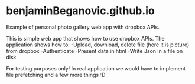 # benjaminBeganovic.github.io
Example of personal photo gallery web app with dropbox APIs.

This is simple web app that shows how to use dropbox APIs. The application shows how to:
  -Upload, download, delete file (here it is picture) from dropbox
  -Authenticate
  -Present data in html
  -Write Json in a file on disk
  
For testing purposes only! In real application we would have to implement file prefetching and a few more things :D
